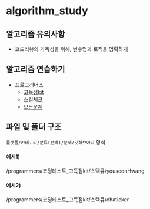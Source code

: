 # algorithm_study
## **알고리즘 유의사항**

- 코드리뷰의 가독성을 위해, 변수명과 로직을 명확하게

## **알고리즘 연습하기**

- [프로그래머스](https://programmers.co.kr/https://programmers.co.kr/)
    - [고득점kit](https://programmers.co.kr/learn/challenges?tab=algorithm_practice_kit)
    - [스킬체크](https://programmers.co.kr/skill_checks)
    - [모든문제](https://programmers.co.kr/learn/challenges?tab=all_challenges)

## **파일 및 폴더 구조**

`플랫폼/카테고리/분류(선택)/문제/깃허브아디` 형식

#### 예시1)
/programmers/코딩테스트_고득점kit/스택큐/youseonHwang
#### 예시2)
/programmers/코딩테스트_고득점kit/스택큐/chaticker
